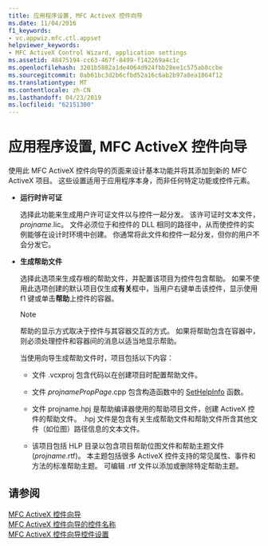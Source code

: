 ```yaml
---
title: 应用程序设置, MFC ActiveX 控件向导
ms.date: 11/04/2016
f1_keywords:
- vc.appwiz.mfc.ctl.appset
helpviewer_keywords:
- MFC ActiveX Control Wizard, application settings
ms.assetid: 48475194-cc63-467f-8499-f142269a4c1c
ms.openlocfilehash: 3201b5882a1de4064d924fbb28ee1c575ab8ccbe
ms.sourcegitcommit: 0ab61bc3d2b6cfbd52a16c6ab2b97a8ea1864f12
ms.translationtype: MT
ms.contentlocale: zh-CN
ms.lasthandoff: 04/23/2019
ms.locfileid: "62151300"
---
```

# <a name="application-settings-mfc-activex-control-wizard"></a>应用程序设置, MFC ActiveX 控件向导

使用此 MFC ActiveX 控件向导的页面来设计基本功能并将其添加到新的 MFC ActiveX 项目。 这些设置适用于应用程序本身，而非任何特定功能或控件元素。

- **运行时许可证**

   选择此功能来生成用户许可证文件以与控件一起分发。 该许可证时文本文件， *projname*.lic。 文件必须位于和控件的 DLL 相同的路径中，从而使控件的实例能够在设计时环境中创建。 你通常将此文件和控件一起分发，但你的用户不会分发它。

- **生成帮助文件**

   选择此选项来生成存根的帮助文件，并配置该项目为控件包含帮助。 如果不使用此选项创建的默认项目仅生成**有关**框中，当用户右键单击该控件，显示使用 f1 键或单击**帮助**上控件的容器。

   > [!NOTE]
   > 帮助的显示方式取决于控件与其容器交互的方式。 如果将帮助包含在容器中，则必须处理控件和容器间的消息以适当地显示帮助。

   当使用向导生成帮助文件时，项目包括以下内容：

   - 文件 .vcxproj 包含代码以在创建项目时配置帮助文件。

   - 文件 *projnamePropPage*.cpp 包含构造函数中的 [SetHelpInfo](../../mfc/reference/colepropertypage-class.md#sethelpinfo) 函数。

   - 文件 projname.hpj 是帮助编译器使用的帮助项目文件，创建 ActiveX 控件的帮助文件。 .hpj 文件是包含有关生成帮助文件和帮助文件所含其他文件（如位图）路径信息的文本文件。

   - 该项目包括 HLP 目录以包含项目帮助位图文件和帮助主题文件 (*projname*.rtf)。 本主题包括很多 ActiveX 控件支持的常见属性、事件和方法的标准帮助主题。 可编辑 .rtf 文件以添加或删除特定帮助主题。

## <a name="see-also"></a>请参阅

[MFC ActiveX 控件向导](../../mfc/reference/mfc-activex-control-wizard.md)<br/>
[MFC ActiveX 控件向导的控件名称](../../mfc/reference/control-names-mfc-activex-control-wizard.md)<br/>
[MFC ActiveX 控件向导控件设置](../../mfc/reference/control-settings-mfc-activex-control-wizard.md)
